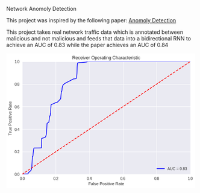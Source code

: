 Network Anomoly Detection

This project was inspired by the following paper:
[Anomoly Detection](https://arxiv.org/pdf/1803.10769.pdf)

This project takes real network traffic data which is annotated between malicious and not malicious and feeds that data into a bidirectional RNN to achieve an AUC of 0.83 while the paper achieves an AUC of 0.84

![AUC](./AUC.PNG)